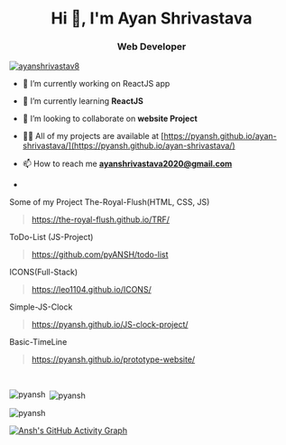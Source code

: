 <h1 align="center">Hi 👋, I'm Ayan Shrivastava</h1>   
<h3 align="center">Web Developer</h3>

<p align="left"> <a href="https://twitter.com/ayanshrivastav8" target="blank"> 
  <img src="https://img.shields.io/twitter/follow/ayanshrivastav8?logo=twitter&style=for-the-badge" alt="ayanshrivastav8" /></a> </p>

- 🔭 I’m currently working on ReactJS app

- 🌱 I’m currently learning **ReactJS**

- 👯 I’m looking to collaborate on **website Project**

- 👨‍💻 All of my projects are available at [https://pyansh.github.io/ayan-shrivastava/](https://pyansh.github.io/ayan-shrivastava/)
 
- 📫 How to reach me **ayanshrivastava2020@gmail.com**
- 
Some of my Project
 The-Royal-Flush(HTML, CSS, JS) 
> https://the-royal-flush.github.io/TRF/

ToDo-List (JS-Project) 
> https://github.com/pyANSH/todo-list

 ICONS(Full-Stack) 
> https://leo1104.github.io/ICONS/

Simple-JS-Clock 
> https://pyansh.github.io/JS-clock-project/

 Basic-TimeLine
> https://pyansh.github.io/prototype-website/

<br>
<p><img align="left" src="https://github-readme-stats.vercel.app/api/top-langs?username=pyansh&show_icons=true&theme=dark&locale=en" alt="pyansh" /></p>

<p>&nbsp;<img align="center" src="https://github-readme-stats.vercel.app/api?username=pyansh&show_icons=true&theme=dark&locale=en" alt="pyansh" /></p>

<p><img align="center" src="https://github-readme-streak-stats.herokuapp.com/?user=pyansh&theme=dark" alt="pyansh" /></p>



[![Ansh's GitHub Activity Graph](https://activity-graph.herokuapp.com/graph?username=pyansh&theme=xcode)](https://github.com/pyansh)
